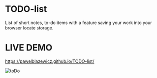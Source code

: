 # TODO-list
List of short notes, to-do items with a feature saving your work into your browser locate storage.
# LIVE DEMO
https://pawelblazewicz.github.io/TODO-list/

![toDo](https://user-images.githubusercontent.com/52447280/68890169-a4971700-071e-11ea-837a-85512c94088e.png)
